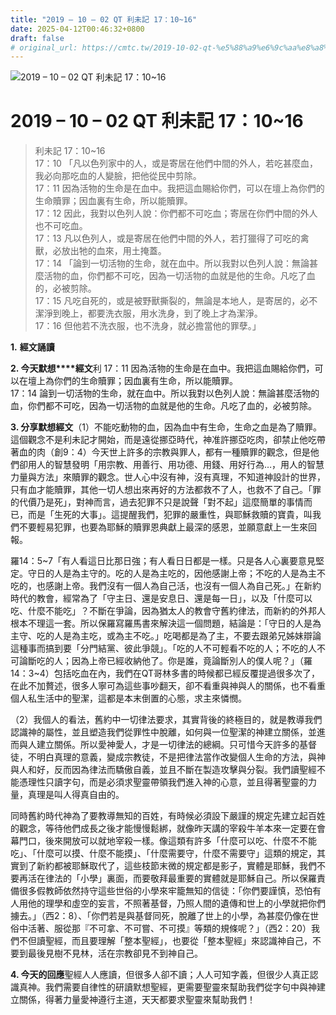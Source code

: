 ```yaml
---
title: "2019 – 10 – 02 QT 利未記 17：10~16"
date: 2025-04-12T00:46:32+0800
draft: false
# original_url: https://cmtc.tw/2019-10-02-qt-%e5%88%a9%e6%9c%aa%e8%a8%98-17%ef%bc%9a1016
---
```


![2019 – 10 – 02 QT 利未記 17：10\~16](/images/qt.jpg   "2019 – 10 – 02 QT 利未記 17：10\~16")

# 2019 – 10 – 02 QT 利未記 17：10\~16

> 利未記 17：10\~16  
> 17：10 「凡以色列家中的人，或是寄居在他們中間的外人，若吃甚麼血，我必向那吃血的人變臉，把他從民中剪除。  
> 17：11 因為活物的生命是在血中。我把這血賜給你們，可以在壇上為你們的生命贖罪；因血裏有生命，所以能贖罪。  
> 17：12 因此，我對以色列人說：你們都不可吃血；寄居在你們中間的外人也不可吃血。  
> 17：13 凡以色列人，或是寄居在他們中間的外人，若打獵得了可吃的禽獸，必放出牠的血來，用土掩蓋。  
> 17：14 「論到一切活物的生命，就在血中。所以我對以色列人說：無論甚麼活物的血，你們都不可吃，因為一切活物的血就是他的生命。凡吃了血的，必被剪除。  
> 17：15 凡吃自死的，或是被野獸撕裂的，無論是本地人，是寄居的，必不潔淨到晚上，都要洗衣服，用水洗身，到了晚上才為潔淨。  
> 17：16 但他若不洗衣服，也不洗身，就必擔當他的罪孽。」

**1.** **經文誦讀**

**2. 今天默想****經文**利 17：11 因為活物的生命是在血中。我把這血賜給你們，可以在壇上為你們的生命贖罪；因血裏有生命，所以能贖罪。  
17：14 論到一切活物的生命，就在血中。所以我對以色列人說：無論甚麼活物的血，你們都不可吃，因為一切活物的血就是他的生命。凡吃了血的，必被剪除。

**3. 分享默想經文**（1）不能吃動物的血，因為血中有生命，生命之血是為了贖罪。這個觀念不是利未記才開始，而是遠從挪亞時代，神准許挪亞吃肉，卻禁止他吃帶著血的肉（創9：4）今天世上許多的宗教與罪人，都有一種贖罪的觀念，但是他們卻用人的智慧發明「用宗教、用善行、用功德、用錢、用好行為…，用人的智慧力量與方法」來贖罪的觀念。世人心中沒有神，沒有真理，不知道神設計的世界，只有血才能贖罪，其他一切人想出來再好的方法都救不了人，也救不了自己。「罪的代價乃是死」，對神而言，過去犯罪不只是說聲「對不起」這麼簡單的事情而已，而是「生死的大事」。這提醒我們，犯罪的嚴重性，與耶穌救贖的寶貴，叫我們不要輕易犯罪，也要為耶穌的贖罪恩典獻上最深的感恩，並願意獻上一生來回報。

羅14：5\~7「有人看這日比那日強；有人看日日都是一樣。只是各人心裏要意見堅定。守日的人是為主守的。吃的人是為主吃的，因他感謝上帝；不吃的人是為主不吃的，也感謝上帝。我們沒有一個人為自己活，也沒有一個人為自己死。」在新約時代的教會，經常為了「守主日、還是安息日、還是每一日」，以及「什麼可以吃、什麼不能吃」？不斷在爭論，因為猶太人的教會守舊約律法，而新約的外邦人根本不理這一套。所以保羅寫羅馬書來解決這一個問題，結論是：「守日的人是為主守、吃的人是為主吃，或為主不吃。」吃喝都是為了主，不要去跟弟兄姊妹辯論這種事而搞到要「分門結黨、彼此爭競」。「吃的人不可輕看不吃的人；不吃的人不可論斷吃的人；因為上帝已經收納他了。你是誰，竟論斷別人的僕人呢？」（羅14：3\~4）包括吃血在內，我們在QT哥林多書的時候都已經反覆提過很多次了，在此不加贅述，很多人寧可為這些事吵翻天，卻不看重與神與人的關係，也不看重個人私生活中的聖潔，這都是本末倒置的心態，求主來憐憫。

（2）我個人的看法，舊約中一切律法要求，其實背後的終極目的，就是教導我們認識神的屬性，並且塑造我們從罪性中脫離，如何與一位聖潔的神建立關係，並進而與人建立關係。所以愛神愛人，才是一切律法的總綱。只可惜今天許多的基督徒，不明白真理的意義，變成宗教徒，不是把律法當作改變個人生命的方法，與神與人和好，反而因為律法而驕傲自義，並且不斷在製造攻擊與分裂。我們讀聖經不能憑理性只讀字句，而是必須求聖靈帶領我們進入神的心意，並且得著聖靈的力量，真理是叫人得真自由的。

同時舊約時代神為了要教導無知的百姓，有時候必須設下嚴謹的規定先建立起百姓的觀念，等待他們成長之後才能慢慢鬆綁，就像昨天講的宰殺牛羊本來一定要在會幕門口，後來開放可以就地宰殺一樣。像這類有許多「什麼可以吃、什麼不不能吃」、「什麼可以摸、什麼不能摸」、「什麼需要守，什麼不需要守」這類的規定，其實到了新約都被耶穌取代了，這些枝節末微的規定都是影子，實體是耶穌，我們不要再活在律法的「小學」裏面，而要敬拜最重要的實體就是耶穌自己。所以保羅責備很多假教師依然持守這些世俗的小學來牢籠無知的信徒：「你們要謹慎，恐怕有人用他的理學和虛空的妄言，不照著基督，乃照人間的遺傳和世上的小學就把你們擄去。」（西2：8）、「你們若是與基督同死，脫離了世上的小學，為甚麼仍像在世俗中活著、服從那『不可拿、不可嘗、不可摸』等類的規條呢？」（西2：20）我們不但讀聖經，而且要理解「整本聖經」，也要從「整本聖經」來認識神自己，不要到最後見樹不見林，活在宗教卻見不到神自己。

**4. 今天的回應**聖經人人應讀，但很多人卻不讀；人人可知字義，但很少人真正認識真神。我們需要自律性的研讀默想聖經，更需要聖靈來幫助我們從字句中與神建立關係，得著力量愛神遵行主道，天天都要求聖靈來幫助我們！